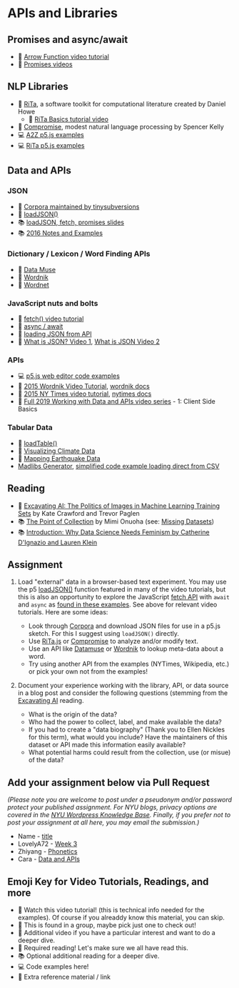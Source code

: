 # APIs and Libraries

## Promises and async/await

- 🍿 [Arrow Function video tutorial](https://youtu.be/mrYMzpbFz18)
- 🍿 [Promises videos](https://www.youtube.com/playlist?list=PLRqwX-V7Uu6bKLPQvPRNNE65kBL62mVfx)

## NLP Libraries

- 🔗 [RiTa](https://rednoise.org/rita/), a software toolkit for computational literature created by Daniel Howe
  - 🚨 [RiTa Basics tutorial video](https://youtu.be/lIPEvh8HbGQ)
- 🔗 [Compromise](https://github.com/spencermountain/compromise), modest natural language processing by Spencer Kelly
- 💻 [A2Z p5.js examples](https://editor.p5js.org/a2zitp/collections/oG3L-OLvGP)
- 💻 [RiTa p5.js examples](https://editor.p5js.org/rita-examples/collections/ltF2vMtaL)

## Data and APIs

### JSON

- 🔗 [Corpora maintained by tinysubversions](https://github.com/dariusk/corpora)
- 🔗 [loadJSON()](https://p5js.org/reference/p5/loadJSON/)
- 📚 [loadJSON, fetch, promises slides](https://docs.google.com/presentation/d/1ZD488eK_hK133P07bDArxHnecjI9LFS0bb4KMfSi_qg/edit?usp=sharing)
- 📚 [2016 Notes and Examples](https://shiffman-archive.netlify.app/a2z/data-apis/)

### Dictionary / Lexicon / Word Finding APIs

- 🔗 [Data Muse](https://www.datamuse.com/api/)
- 🔗 [Wordnik](https://developer.wordnik.com/)
- 🔗 [Wordnet](https://wordnet.princeton.edu/)

### JavaScript nuts and bolts

- 🚨 [fetch() video tutorial](https://thecodingtrain.com/tracks/data-and-apis-in-javascript/data/1-client-side/1-fetch)
- 🚨 [async / await](https://youtu.be/XO77Fib9tSI)
- 🚨 [loading JSON from API](https://thecodingtrain.com/tracks/data-and-apis-in-javascript/data/1-client-side/4-json)
- 🍿 [What is JSON? Video 1](https://youtu.be/_NFkzw6oFtQ?list=PLRqwX-V7Uu6a-SQiI4RtIwuOrLJGnel0r), [What is JSON Video 2](https://youtu.be/118sDpLOClw?list=PLRqwX-V7Uu6a-SQiI4RtIwuOrLJGnel0r)

### APIs

- 💻 [p5.js web editor code examples](https://editor.p5js.org/a2zitp/collections/cgfJWhpsE)
- 🔢 [2015 Wordnik Video Tutorial](https://youtu.be/YsgdUaOrFnQ), [wordnik docs](http://developer.wordnik.com/)
- 🔢 [2015 NY Times video tutorial](https://youtu.be/IMne3LY4bks), [nytimes docs](https://developer.nytimes.com/)
- 🍿 [Full 2019 Working with Data and APIs video series](https://thecodingtrain.com/tracks/data-and-apis-in-javascript) - 1: Client Side Basics

### Tabular Data

- 🔗 [loadTable()](https://p5js.org/reference/p5/loadTable/)
- 🍿 [Visualizing Climate Data](https://thecodingtrain.com/challenges/178-climate-spiral)
- 🍿 [Mapping Earthquake Data](https://thecodingtrain.com/challenges/57-mapping-earthquake-data)
-  [Madlibs Generator](https://thecodingtrain.com/challenges/39-madlibs-generator), [simplified code example loading direct from CSV](https://editor.p5js.org/a2zitp/sketches/yZp-eF9KD)

## Reading

- 📕 [Excavating AI: The Politics of Images in Machine Learning Training Sets](https://www.excavating.ai/) by Kate Crawford and Trevor Paglen
- 📚 [The Point of Collection](https://medium.com/datasociety-points/the-point-of-collection-8ee44ad7c2fa) by Mimi Onuoha (see: [Missing Datasets](https://github.com/MimiOnuoha/missing-datasets))
- 📚 [Introduction: Why Data Science Needs Feminism by Catherine D'Ignazio and Lauren Klein](https://data-feminism.mitpress.mit.edu/pub/frfa9szd/release/3)

## Assignment

1. Load "external" data in a browser-based text experiment. You may use the p5 [loadJSON()](https://p5js.org/reference/p5/loadJSON/) function featured in many of the video tutorials, but this is also an opportunity to explore the JavaScript [fetch API](https://developer.mozilla.org/en-US/docs/Web/API/Fetch_API/Using_Fetch) with `await` and `async` as [found in these examples](https://editor.p5js.org/a2zitp/collections/cgfJWhpsE). See above for relevant video tutorials. Here are some ideas:

   - Look through [Corpora](https://github.com/dariusk/corpora) and download JSON files for use in a p5.js sketch. For this I suggest using `loadJSON()` directly.
   - Use [RiTa.js](https://github.com/dhowe/RiTaJS) or [Compromise](https://github.com/spencermountain/compromise) to analyze and/or modify text.
   - Use an API like [Datamuse](https://www.datamuse.com/api/) or [Wordnik](http://developer.wordnik.com/) to lookup meta-data about a word.
   - Try using another API from the examples (NYTimes, Wikipedia, etc.) or pick your own not from the examples!

2. Document your experience working with the library, API, or data source in a blog post and consider the following questions (stemming from the [Excavating AI](https://www.excavating.ai/) reading.
   - What is the origin of the data?
   - Who had the power to collect, label, and make available the data?
   - If you had to create a "data biography" (Thank you to Ellen Nickles for this term), what would you include? Have the maintainers of this dataset or API made this information easily available?
   - What potential harms could result from the collection, use (or misue) of the data?

## Add your assignment below via Pull Request

_(Please note you are welcome to post under a pseudonym and/or password protect your published assignment. For NYU blogs, privacy options are covered in the [NYU Wordpress Knowledge Base](https://wp.nyu.edu/knowledge/). Finally, if you prefer not to post your assignment at all here, you may email the submission.)_

- Name - [title](url)
- LovelyA72 - [Week 3](https://a2z.kmoene.com/p/474618-2418.html)
- Zhiyang - [Phonetics](https://iszhiyang.com/atoz/site/week3/)
- Cara - [Data and APIs](https://pastoral-galliform-f42.notion.site/Week-3-9b973d71d7d643f692d2846efe6356ba?pvs=4)

## Emoji Key for Video Tutorials, Readings, and more

- 🚨 Watch this video tutorial! (this is technical info needed for the examples). Of course if you alreaddy know this material, you can skip.
- 🔢 This is found in a group, maybe pick just one to check out!
- 🍿 Additional video if you have a particular interest and want to do a deeper dive.
- 📕 Required reading! Let's make sure we all have read this.
- 📚 Optional additional reading for a deeper dive.
- 💻 Code examples here!
- 🔗 Extra reference material / link
